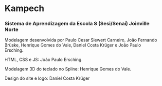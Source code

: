 # Kampech

### Sistema de Aprendizagem da Escola S (Sesi/Senai) Joinville Norte

Modelagem desenvolvida por Paulo Cesar Siewert Carneiro, João Fernando Brüske,
Henrique Gomes do Vale, Daniel Costa Krüger e João Paulo Ersching.

HTML, CSS e JS: João Paulo Ersching.

Modelagem 3D do teclado no Spline: Henrique Gomes do Vale.

Design do site e logo: Daniel Costa Krüger
